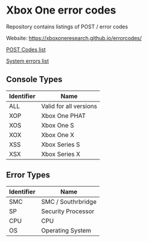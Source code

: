 # Xbox One error codes

Repository contains listings of POST / error codes

Website: https://xboxoneresearch.github.io/errorcodes/

[POST Codes list](./postcodes.csv)

[System errors list](./system.csv)

## Console Types

| Identifier | Name                   |
| ---------- | -----------------------|
| ALL        | Valid for all versions |
| XOP        | Xbox One PHAT          |
| XOS        | Xbox One S             |
| XOX        | Xbox One X             |
| XSS        | Xbox Series S          |
| XSX        | Xbox Series X          |

## Error Types

| Identifier | Name               |
| ---------- | ------------------ |
| SMC        | SMC / Southrbridge |
| SP         | Security Processor |
| CPU        | CPU                |
| OS         | Operating System   |

